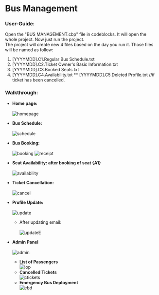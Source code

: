 # Bus Management 

### User-Guide: 
Open the "BUS MANAGEMENT.cbp" file in codeblocks. It will open the whole project. Now just run the project. </br>
The project will create new 4 files based on the day you run it. Those files will be named as follow:
1. [YYYYMDD].C1.Regular Bus Schedule.txt
2. [YYYYMDD].C2.Ticket Owner's Basic Information.txt
3. [YYYYMDD].C3.Booked Seats.txt
4. [YYYYMDD].C4.Availability.txt
** [YYYYMDD].C5.Deleted Profile.txt //if ticket has been cancelled.

### Walkthrough:

* **Home page:** </br> </br>
![homepage](Images/HomePage.png)

* **Bus Schedule:** </br> </br>
![schedule](https://github.com/PiasRoY/Bus-Management/blob/master/Images/Bus%20Schedule%20-%201.png?raw=true)

* **Bus Booking:** </br> </br>
![booking](https://github.com/PiasRoY/Bus-Management/blob/master/Images/Bus%20Booking%20with%20seat%20availability.png)
![receipt](https://github.com/PiasRoY/Bus-Management/blob/master/Images/Booking%20Receipt.png)

* **Seat Availability: after booking of seat {A1}** </br> </br>
![availability](https://github.com/PiasRoY/Bus-Management/blob/master/Images/Seat%20availability%20after%20first%20booking.png?raw=true)

* **Ticket Cancellation:** </br> </br>
![cancel](https://github.com/PiasRoY/Bus-Management/blob/master/Images/Ticket%20Cancellation.png)

* **Profile Update:** </br> </br>
![update](https://github.com/PiasRoY/Bus-Management/blob/master/Images/User%20profile%20update.png)
  * After updating email: </br> </br>
  ![updateE](https://github.com/PiasRoY/Bus-Management/blob/master/Images/After%20updating%20profile%20-%20email.png)
  
* **Admin Panel** </br> </br>
  ![admin](https://github.com/PiasRoY/Bus-Management/blob/master/Images/Admin%20Panel%20-%20Walkthrough%201.png)
  * **List of Passengers** </br>
      ![lop](https://github.com/PiasRoY/Bus-Management/blob/master/Images/Admin%20Panel%20-%20List%20of%20Passengers%20.png)
  * **Cancelled Tickets** </br>
      ![ctickets](https://github.com/PiasRoY/Bus-Management/blob/master/Images/Admin%20Panel%20-%20Cancelled%20Tickets.png)
  * **Emergency Bus Deployment** </br>
      ![ebd](https://github.com/PiasRoY/Bus-Management/blob/master/Images/Admin%20Panel%20-%20Emergency.png)
